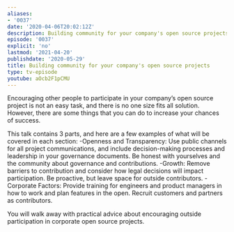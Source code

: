 ```yaml
---
aliases:
- '0037'
date: '2020-04-06T20:02:12Z'
description: Building community for your company's open source projects
episode: '0037'
explicit: 'no'
lastmod: '2021-04-20'
publishdate: '2020-05-29'
title: Building community for your company's open source projects
type: tv-episode
youtube: aOcb2F1pCMU
---
```


Encouraging other people to participate in your company’s open source project is not an easy task, and there is no one size fits all solution. However, there are some things that you can do to increase your chances of success.

This talk contains 3 parts, and here are a few examples of what will be covered in each section:
-Openness and Transparency: Use public channels for all project communications, and include decision-making processes and leadership in your governance documents. Be honest with yourselves and the community about governance and contributions.
-Growth: Remove barriers to contribution and consider how legal decisions will impact participation. Be proactive, but leave space for outside contributors.
-Corporate Factors: Provide training for engineers and product managers in how to work and plan features in the open. Recruit customers and partners as contributors. 

You will walk away with practical advice about encouraging outside participation in corporate open source projects.